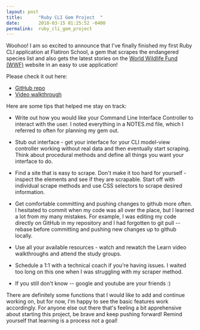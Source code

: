 ```yaml
---
layout: post
title:      "Ruby CLI Gem Project  "
date:       2018-03-15 01:25:52 -0400
permalink:  ruby_cli_gem_project
---
```



Woohoo! I am so excited to announce that I've finally finished my first Ruby CLI application at Flatiron School, a gem that scrapes the endangered species list and also gets the latest stories on the [ World Wildlife Fund (WWF)](https://www.worldwildlife.org/) website in an easy to use application!

Please check it out here:
* [GitHub repo](https://github.com/JulJen/endangered-species-cli-app)
* [Video walkthrough](https://youtu.be/HiXm8j38ZB8)


Here are some tips that helped me stay on track:

* Write out how you would like your Command Line Interface Controller to interact with the user. I noted everything in a NOTES.md file, which I referred to often for planning my gem out. 

* Stub out interface - get your interface for your CLI model-view controller working without real data and then eventually start scraping. Think about procedural methods and define all things you want your interface to do.

* Find a site that is easy to scrape. Don't make it too hard for yourself - inspect the elements and see if they are scrapable. Start off with individual scrape methods and use CSS selectors to scrape desired information. 

* Get comfortable committing and pushing changes to github more often. I hesitated to commit when my code was all over the place, but I learned a lot from my many mistakes. For example, I was editing my code directly on GitHub in my repository and I had forgotten to git pull --rebase before committing and pushing new changes up to github locally.

* Use all your available  resources - watch and rewatch the Learn video walkthroughs and attend the study groups.

* Schedule a 1:1 with a technical coach if you're having issues. I waited too long on this one when I was struggling with my scraper method.

* If you still don't know -- google and youtube are your friends :)


There are definitely some functions that I would like to add and continue working on, but for now, I'm happy to see the basic features work accordingly. For anyone else out there that's feeling a bit apprehensive about starting this project, be brave and keep pushing forward! Remind yourself that learning is a process not a goal!





